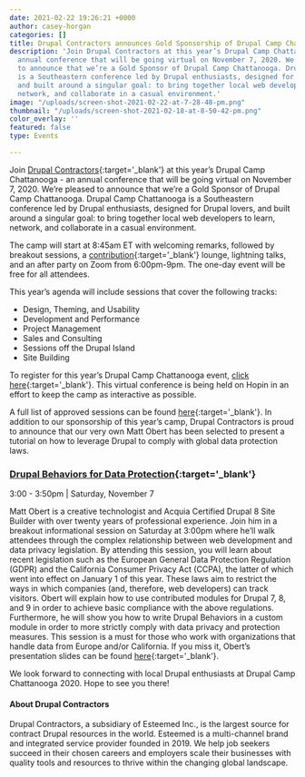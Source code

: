 ```yaml
---
date: 2021-02-22 19:26:21 +0000
author: casey-horgan
categories: []
title: Drupal Contractors announces Gold Sponsorship of Drupal Camp Chattanooga 2020
description: 'Join Drupal Contractors at this year’s Drupal Camp Chattanooga - an
  annual conference that will be going virtual on November 7, 2020. We’re pleased
  to announce that we’re a Gold Sponsor of Drupal Camp Chattanooga. Drupal Camp Chattanooga
  is a Southeastern conference led by Drupal enthusiasts, designed for Drupal lovers,
  and built around a singular goal: to bring together local web developers to learn,
  network, and collaborate in a casual environment.'
image: "/uploads/screen-shot-2021-02-22-at-7-28-48-pm.png"
thumbnail: "/uploads/screen-shot-2021-02-18-at-8-50-42-pm.png"
color_overlay: ''
featured: false
type: Events

---
```

Join [Drupal Contractors](https://www.drupalcontractors.com/){:target='_blank'} at this year’s Drupal Camp Chattanooga - an annual conference that will be going virtual on November 7, 2020. We’re pleased to announce that we’re a Gold Sponsor of Drupal Camp Chattanooga. Drupal Camp Chattanooga is a Southeastern conference led by Drupal enthusiasts, designed for Drupal lovers, and built around a singular goal: to bring together local web developers to learn, network, and collaborate in a casual environment.

The camp will start at 8:45am ET with welcoming remarks, followed by breakout sessions, a [contribution](https://www.drupalcampchattanooga.com/sessions/proposed/drupal-camp-chattanooga-2020/non-session/contribution-lounge){:target='_blank'} lounge, lightning talks, and an after party on Zoom from 6:00pm-9pm. The one-day event will be free for all attendees.

This year’s agenda will include sessions that cover the following tracks:

* Design, Theming, and Usability
* Development and Performance
* Project Management
* Sales and Consulting
* Sessions off the Drupal Island
* Site Building

To register for this year’s Drupal Camp Chattanooga event, [click here](https://hopin.com/events/drupal-camp-chattanooga-2020-covid-edition){:target='_blank'}. This virtual conference is being held on Hopin in an effort to keep the camp as interactive as possible.

A full list of approved sessions can be found [here](https://www.drupalcampchattanooga.com/sessions){:target='_blank'}. In addition to our sponsorship of this year’s camp, Drupal Contractors is proud to announce that our very own Matt Obert has been selected to present a tutorial on how to leverage Drupal to comply with global data protection laws.

### [**Drupal Behaviors for Data Protection**](https://www.drupalcampchattanooga.com/sessions/approved/drupal-camp-chattanooga-2020/beginner-track/drupal-behaviors-data-protection)**{:target='_blank'}**

3:00 - 3:50pm | Saturday, November 7

Matt Obert is a creative technologist and Acquia Certified Drupal 8 Site Builder with over twenty years of professional experience. Join him in a breakout informational session on Saturday at 3:00pm where he’ll walk attendees through the complex relationship between web development and data privacy legislation. By attending this session, you will learn about recent legislation such as the European General Data Protection Regulation (GDPR) and the California Consumer Privacy Act (CCPA), the latter of which went into effect on January 1 of this year. These laws aim to restrict the ways in which companies (and, therefore, web developers) can track visitors. Obert will explain how to use contributed modules for Drupal 7, 8, and 9 in order to achieve basic compliance with the above regulations. Furthermore, he will show you how to write Drupal Behaviors in a custom module in order to more strictly comply with data privacy and protection measures. This session is a must for those who work with organizations that handle data from Europe and/or California. If you miss it, Obert’s presentation slides can be found [here](https://www.drupalcampchattanooga.com/sites/default/files/slides/2015/Drupal_Behaviors_for_Data_Protection.pdf){:target='_blank'}.

We look forward to connecting with local Drupal enthusiasts at Drupal Camp Chattanooga 2020. Hope to see you there!

#### About Drupal Contractors

Drupal Contractors, a subsidiary of Esteemed Inc., is the largest source for contract Drupal resources in the world. Esteemed is a multi-channel brand and integrated service provider founded in 2019. We help job seekers succeed in their chosen careers and employers scale their businesses with quality tools and resources to thrive within the changing global landscape.
